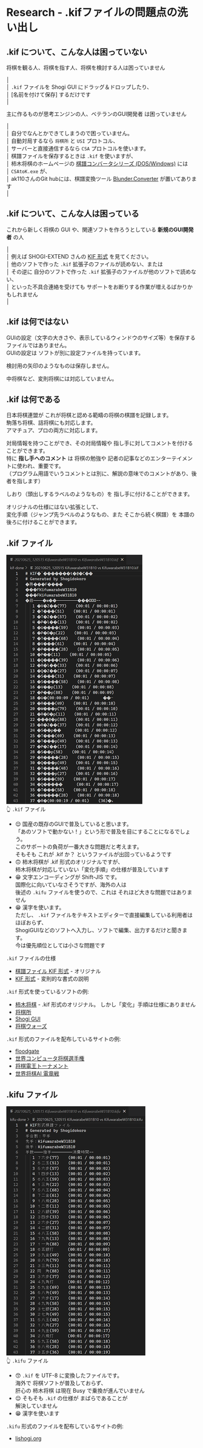 # Research - .kifファイルの問題点の洗い出し

## .kif について、こんな人は困っていない

将棋を観る人、将棋を指す人、将棋を検討する人は困っていません  

│  
│ `.kif` ファイルを Shogi GUI にドラッグ＆ドロップしたり、  
│ [名前を付けて保存] するだけです  
│  

主に作るものが思考エンジンの人、ベテランのGUI開発者 は困っていません  

│  
│ 自分でなんとかできてしまうので困っていません。  
│ 自動対局するなら `将棋所` と `USI` プロトコル、  
│ サーバーと直接通信するなら `CSA` プロトコルを使います。  
│ 棋譜ファイルを保存するときは `.kif` を使いますが、  
│ 柿木将棋のホームページの [棋譜コンバータシリーズ (DOS/Windows)](http://kakinoki.o.oo7.jp/) には  
│ `CSAtoK.exe` が、  
│ ak110さんのGit hubには、棋譜変換ツール [Blunder.Converter](https://github.com/ak110/Blunder.Converter) が置いてあります  
│  

## .kif について、こんな人は困っている

これから新しく将棋の GUI や、関連ソフトを作ろうとしている **新規のGUI開発者** の人  

│  
│ 例えば SHOGI-EXTEND さんの [KIF 形式](https://www.shogi-extend.com/adapter/description) を見てください。  
│ 他のソフトで作った `.kif` 拡張子のファイルが読めない、または  
│ その逆に 自分のソフトで作った `.kif` 拡張子のファイルが他のソフトで読めない、  
│ といった不具合連絡を受けても サポートをお断りする作業が増えるばかりかもしれません  
│  

## .kif は何ではない

GUIの設定（文字の大きさや、表示しているウィンドウのサイズ等）を保存するファイルではありません。  
GUIの設定は ソフトが別に設定ファイルを持っています。  

検討用の矢印のようなものは保存しません。  

中将棋など、変則将棋には対応していません。  

## .kif は何である

日本将棋連盟が これが将棋と認める範疇の将棋の棋譜を記録します。  
駒落ち将棋、詰将棋にも対応します。  
アマチュア、プロの両方に対応します。  

対局情報を持つことができ、その対局情報や 指し手に対してコメントを付けることができます。  
特に **指し手へのコメント** は 将棋の勉強や 記者の記事などのエンターテイメントに使われ、重要です。  
（プログラム用語でいうコメントとは別に、解説の意味でのコメントがあり、後者を指します）  

しおり（頭出しするラベルのようなもの）を 指し手に付けることができます。  

オリジナルの仕様にはない拡張として、  
変化手順（ジャンプ先ラベルのようなもの、また そこから続く棋譜）を 本譜の後ろに付けることができます。  


## .kif ファイル

![20210929shogi7-kif.png](../docs/img/20210929shogi7-kif-50per.png)  
👆 `.kif` ファイル  

* 😌 国産の既存のGUIで普及していると思います。  
  「あのソフトで動かない！」という形で普及を目にすることになるでしょう。  
  このサポートの負荷が一番大きな問題だと考えます。  
  そもそも これが .kif か？ というファイルが出回っているようです
* 🙃 柿木将棋が .kif 形式のオリジナルですが、  
  柿木将棋が対応していない「変化手順」の仕様が普及しています  
* 😁 文字エンコーディングが Shift-JIS です。  
  国際化に向いていなさそうですが、海外の人は  
  後述の `.kifu` ファイルを使うので、これは それほど大きな問題ではありません
* 😁 漢字を使います。  
  ただし、 `.kif` ファイルをテキストエディターで直接編集している利用者はほぼおらず、  
  ShogiGUIなどのソフトへ入力し、ソフトで編集、出力するだけと聞きます。  
  今は優先順位としては小さな問題です

`.kif` ファイルの仕様

* [棋譜ファイル KIF 形式](http://kakinoki.o.oo7.jp/kif_format.html) - オリジナル
* [KIF 形式](https://www.shogi-extend.com/adapter/description) - 変則的な書式の説明

`.kif` 形式を使っているソフトの例:  

* [柿木将棋](http://kakinoki.o.oo7.jp/) - .kif 形式のオリジナル。 しかし「変化」手順は仕様にありません
* [将棋所](http://shogidokoro.starfree.jp/)
* [Shogi GUI](http://shogigui.siganus.com/)
* [将棋ウォーズ](https://shogiwars.heroz.jp/?locale=ja)

`.kif` 形式のファイルを配布しているサイトの例:  

* [floodgate](http://wdoor.c.u-tokyo.ac.jp/shogi/floodgate.html)
* [世界コンピュータ将棋選手権](http://www2.computer-shogi.org/)
* [将棋電王トーナメント](https://denou.jp/tournament2017/)
* [世界将棋AI 電竜戦](https://denryu-sen.jp/)

## .kifu ファイル

![20210929shogi8-kifu.png](../docs/img/20210929shogi8-kifu-50per.png)  
👆 `.kifu` ファイル  

* 😙 `.kif` を UTF-8 に変換したファイルです。  
  海外で 将棋ソフトが普及しておらず、  
  肝心の 柿木将棋 は現在 Busy で乗換が進んでいません
* 😌 そもそも `.kif` の仕様が まばらであることが  
  解決していません
* 😁 漢字を使います

`.kifu` 形式のファイルを配布しているサイトの例:  

* [lishogi.org](https://lishogi.org/)  
